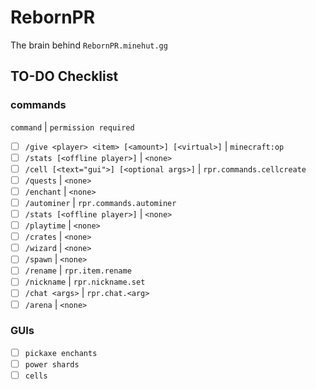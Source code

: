 # RebornPR
The brain behind `RebornPR.minehut.gg`

## TO-DO Checklist
### commands
`command` |  `permission required`
 - [ ] `/give <player> <item> [<amount>] [<virtual>]` | `minecraft:op`
 - [ ] `/stats [<offline player>]` | `<none>`
 - [ ] `/cell [<text="gui">] [<optional args>]` | `rpr.commands.cellcreate`
 - [ ] `/quests` | `<none>`
 - [ ] `/enchant` | `<none>`
 - [ ] `/autominer` | `rpr.commands.autominer`
 - [ ] `/stats [<offline player>]` | `<none>`
 - [ ] `/playtime` | `<none>`
 - [ ] `/crates` | `<none>`
 - [ ] `/wizard` | `<none>`
 - [ ] `/spawn` | `<none>`
 - [ ] `/rename` | `rpr.item.rename`
 - [ ] `/nickname` | `rpr.nickname.set`
 - [ ] `/chat <args>` | `rpr.chat.<arg>`
 - [ ] `/arena` | `<none>`

### GUIs
 - [ ] `pickaxe enchants`
 - [ ] `power shards`
 - [ ] `cells`
